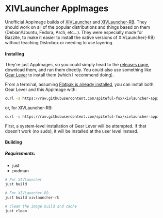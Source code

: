 # XIVLauncher AppImages

Unofficial AppImage builds of [XIVLauncher](https://github.com/goatcorp/XIVLauncher.Core) and [XIVLauncher-RB](https://github.com/rankynbass/XIVLauncher.Core). They should work on all of the popular distributions and things based on them (Debian/Ubuntu, Fedora, Arch, etc...). They were especially made for Bazzite, to make it easier to install the native versions of XIVLauncher(-RB) without teaching Distrobox or needing to use layering.

#### Installing

They're just AppImages, so you could simply head to the [releases page](https://github.com/spiteful-fox/xivlauncher-appimage/releases), download them, and run them directly. You could also use something like [Gear Lever](https://flathub.org/en/apps/it.mijorus.gearlever) to install them (which I recommend doing).

From a terminal, assuming [Flatpak is already installed](https://flatpak.org/setup/), you can install both Gear Lever and this AppImage with:

```sh
curl -s https://raw.githubusercontent.com/spiteful-fox/xivlauncher-appimage/refs/heads/main/install.sh | bash
```
or, for XIVLauncher-RB:
```sh
curl -s https://raw.githubusercontent.com/spiteful-fox/xivlauncher-appimage/refs/heads/main/install.sh | bash -s rb
```

First, a system-level installation of Gear Lever will be attempted. If that doesn't work (no sudo), it will be installed at the user level instead.

#### Building

##### Requirements:
- just
- podman

```sh
# For XIVLauncher
just build

# For XIVLauncher-RB
just build xivlauncher-rb

# clean the image build and cache
just clean
```
